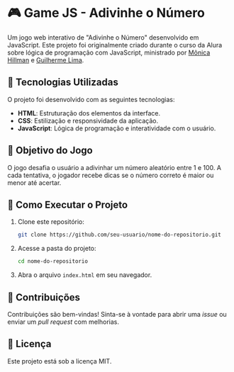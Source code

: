 # 🎮 Game JS - Adivinhe o Número

Um jogo web interativo de "Adivinhe o Número" desenvolvido em JavaScript. Este projeto foi originalmente criado durante o curso da Alura sobre lógica de programação com JavaScript, ministrado por [Mônica Hillman](https://github.com/MonicaHillman) e [Guilherme Lima](https://github.com/guilhermeonrails).

## 🚀 Tecnologias Utilizadas

O projeto foi desenvolvido com as seguintes tecnologias:

- **HTML**: Estruturação dos elementos da interface.
- **CSS**: Estilização e responsividade da aplicação.
- **JavaScript**: Lógica de programação e interatividade com o usuário.

## 🎯 Objetivo do Jogo

O jogo desafia o usuário a adivinhar um número aleatório entre 1 e 100. A cada tentativa, o jogador recebe dicas se o número correto é maior ou menor até acertar.

## 📌 Como Executar o Projeto

1. Clone este repositório:
   ```bash
   git clone https://github.com/seu-usuario/nome-do-repositorio.git
   ```
2. Acesse a pasta do projeto:
   ```bash
   cd nome-do-repositorio
   ```
3. Abra o arquivo `index.html` em seu navegador.

## 🤝 Contribuições

Contribuições são bem-vindas! Sinta-se à vontade para abrir uma *issue* ou enviar um *pull request* com melhorias.

## 📄 Licença

Este projeto está sob a licença MIT.